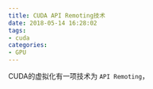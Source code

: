 ```yaml
---
title: CUDA API Remoting技术
date: 2018-05-14 16:28:02
tags:
- cuda
categories:
- GPU
---
```


CUDA的虚拟化有一项技术为 `API Remoting`， 

<!-- more -->

